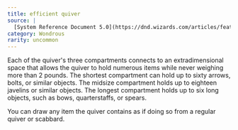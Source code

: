 ```yaml
---
title: efficient quiver
source: |
  [System Reference Document 5.0](https://dnd.wizards.com/articles/features/systems-reference-document-srd)
category: Wondrous
rarity: uncommon
---
```


Each of the quiver's three compartments connects to an extradimensional space that allows the quiver to hold numerous items while never weighing more than 2 pounds. The shortest compartment can hold up to sixty arrows, bolts, or similar objects. The midsize compartment holds up to eighteen javelins or similar objects. The longest compartment holds up to six long objects, such as bows, quarterstaffs, or spears.

You can draw any item the quiver contains as if doing so from a regular quiver or scabbard.
